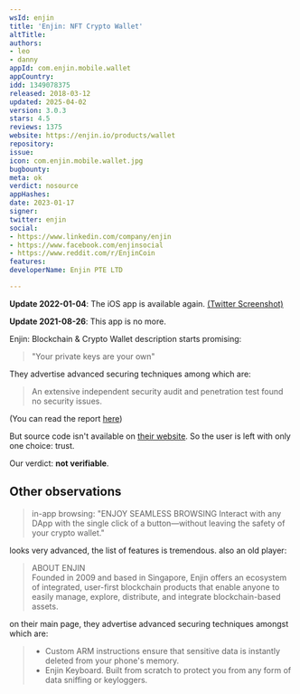 ```yaml
---
wsId: enjin
title: 'Enjin: NFT Crypto Wallet'
altTitle: 
authors:
- leo
- danny
appId: com.enjin.mobile.wallet
appCountry: 
idd: 1349078375
released: 2018-03-12
updated: 2025-04-02
version: 3.0.3
stars: 4.5
reviews: 1375
website: https://enjin.io/products/wallet
repository: 
issue: 
icon: com.enjin.mobile.wallet.jpg
bugbounty: 
meta: ok
verdict: nosource
appHashes: 
date: 2023-01-17
signer: 
twitter: enjin
social:
- https://www.linkedin.com/company/enjin
- https://www.facebook.com/enjinsocial
- https://www.reddit.com/r/EnjinCoin
features: 
developerName: Enjin PTE LTD

---
```


**Update 2022-01-04**: The iOS app is available again. [(Twitter Screenshot)](https://twitter.com/BitcoinWalletz/status/1478288988087603200)

**Update 2021-08-26**: This app is no more.

Enjin: Blockchain & Crypto Wallet
description starts promising:

> "Your private keys are your own"

They advertise advanced securing techniques among which are:

> An extensive independent security audit and penetration test found no security
  issues.

(You can read the report
[here](https://cdn.enjin.io/files/pdfs/enjin-wallet-security-audit.pdf))

But source code isn't available on [their website](https://github.com/enjin).
So the user is left with only one choice: trust.

Our verdict: **not verifiable**.


Other observations
------------------

> in-app browsing:
> "ENJOY SEAMLESS BROWSING
> Interact with any DApp with the single click of a button—without leaving the
> safety of your crypto wallet."

looks very advanced, the list of features is tremendous. also an old player:

> ABOUT ENJIN<br>
  Founded in 2009 and based in Singapore, Enjin offers an ecosystem of
  integrated, user-first blockchain products that enable anyone to easily
  manage, explore, distribute, and integrate blockchain-based assets.

on their main page, they advertise advanced securing techniques amongst which are:

> * Custom ARM instructions ensure that sensitive data is instantly deleted from
    your phone's memory.
> * Enjin Keyboard. Built from scratch to protect you from any form of data
    sniffing or keyloggers.
